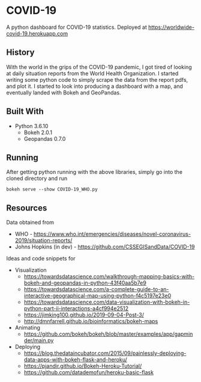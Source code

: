 # COVID-19
A python dashboard for COVID-19 statistics. Deployed at https://worldwide-covid-19.herokuapp.com

History
-------
With the world in the grips of the COVID-19 pandemic, I got tired of looking at daily situation reports from the World Health Organization. I started writing some python code to simply scrape the data from the report pdfs, and plot it. I started to look into producing a dashboard with a map, and eventually landed with Bokeh and GeoPandas.

Built With
----------
* Python 3.6.10
  * Bokeh 2.0.1
  * Geopandas 0.7.0

Running
-------
After getting python running with the above libraries, simply go into the cloned directory and run

`bokeh serve --show COVID-19_WHO.py`

Resources
---------
Data obtained from
* WHO - https://www.who.int/emergencies/diseases/novel-coronavirus-2019/situation-reports/
* Johns Hopkins (in dev) - https://github.com/CSSEGISandData/COVID-19

Ideas and code snippets for
* Visualization
  * https://towardsdatascience.com/walkthrough-mapping-basics-with-bokeh-and-geopandas-in-python-43f40aa5b7e9
  * https://towardsdatascience.com/a-complete-guide-to-an-interactive-geographical-map-using-python-f4c5197e23e0
  * https://towardsdatascience.com/data-visualization-with-bokeh-in-python-part-ii-interactions-a4cf994e2512
  * https://jimking100.github.io/2019-09-04-Post-3/
  * http://dmnfarrell.github.io/bioinformatics/bokeh-maps
* Animating
  * https://github.com/bokeh/bokeh/blob/master/examples/app/gapminder/main.py
* Deploying
  * https://blog.thedataincubator.com/2015/09/painlessly-deploying-data-apps-with-bokeh-flask-and-heroku/
  * https://pjandir.github.io/Bokeh-Heroku-Tutorial/
  * https://github.com/datademofun/heroku-basic-flask
